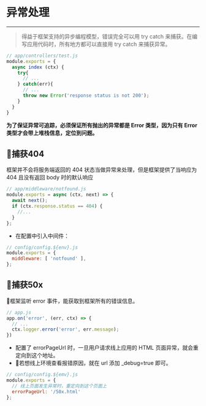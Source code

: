# 异常处理
---

> 得益于框架支持的异步编程模型，错误完全可以用 try catch 来捕获。在编写应用代码时，所有地方都可以直接用 try catch 来捕获异常。

```js
// app/controllers/test.js
module.exports = {
  async index (ctx) {
    try{
      // ...
    } catch(err){
      // ...
      throw new Error('response status is not 200');
    }
  }
}

```

__为了保证异常可追踪，必须保证所有抛出的异常都是 Error 类型，因为只有 Error 类型才会带上堆栈信息，定位到问题。__

## 捕获404
框架并不会将服务端返回的 404 状态当做异常来处理，但是框架提供了当响应为 404 且没有返回 body 时的默认响应

```js
// app/middleware/notfound.js
module.exports = async (ctx, next) => {
  await next();
  if (ctx.response.status == 404) {
    //...
  }
};
```
- 在配置中引入中间件：
```js
// config/config.${env}.js
module.exports = {
  middleware: [ 'notfound' ],
};
```

## 捕获50x
框架监听 error 事件，能获取到框架所有的错误信息。
```js
// app.js
app.on('error', (err, ctx) => {
  // ...
  ctx.logger.error('error', err.message);
})
```
- 配置了 errorPageUrl 时，一旦用户请求线上应用的 HTML 页面异常，就会重定向到这个地址。
- 若想线上环境查看报错原因，就在 url 添加 _debug=true 即可。

```js
// config/config.${emv}.js
module.exports = {
  // 线上页面发生异常时，重定向到这个页面上
  errorPageUrl: '/50x.html'
};
```